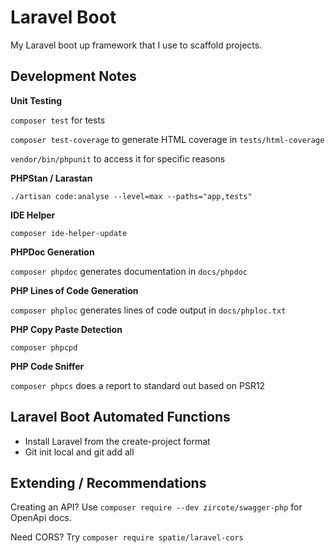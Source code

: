 # Laravel Boot

My Laravel boot up framework that I use to scaffold projects.

## Development Notes

**Unit Testing**

`composer test` for tests

`composer test-coverage` to generate HTML coverage in `tests/html-coverage`

`vendor/bin/phpunit` to access it for specific reasons

**PHPStan / Larastan**

`./artisan code:analyse --level=max --paths="app,tests"`

**IDE Helper**

`composer ide-helper-update`

**PHPDoc Generation**

`composer phpdoc` generates documentation in `docs/phpdoc`

**PHP Lines of Code Generation**

`composer phploc` generates lines of code output in `docs/phploc.txt`

**PHP Copy Paste Detection**

`composer phpcpd` 

**PHP Code Sniffer**

`composer phpcs` does a report to standard out based on PSR12

## Laravel Boot Automated Functions

- Install Laravel from the create-project format
- Git init local and git add all

## Extending / Recommendations

Creating an API?  Use `composer require --dev zircote/swagger-php` for OpenApi docs.

Need CORS? Try `composer require spatie/laravel-cors`
